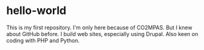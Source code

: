 # hello-world
This is my first repository.
I'm only here because of CO2MPAS. But I knew about GitHub before. I build web sites, especially using Drupal.
Also keen on coding with PHP and Python. 

